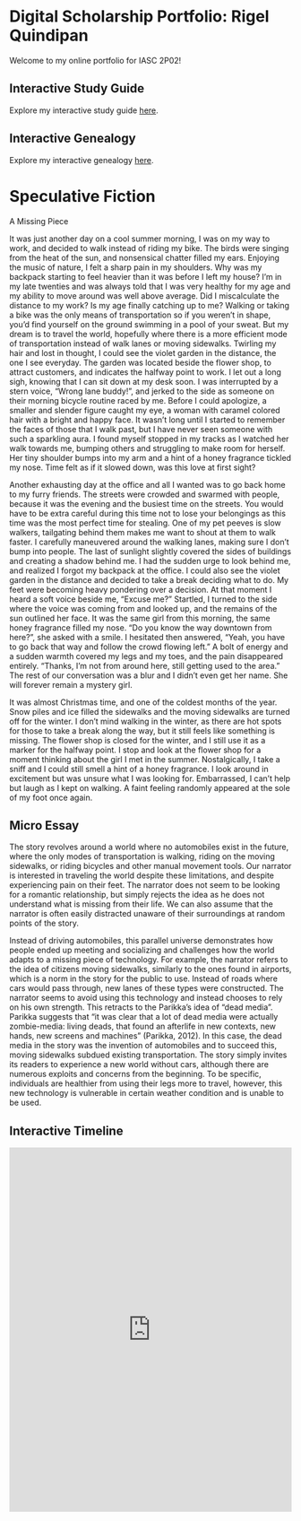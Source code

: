 # Digital Scholarship Portfolio: Rigel Quindipan

Welcome to my online portfolio for IASC 2P02!

## Interactive Study Guide

Explore my interactive study guide [here](2P02INTERACTIVESTUDYGUIDE.html).

## Interactive Genealogy 

Explore my interactive genealogy [here](2P02INTERACTIVEGENEALOGY.html). 

# Speculative Fiction

A Missing Piece 

  It was just another day on a cool summer morning, I was on my way to work, and decided to walk instead of riding my bike. The birds were singing from the heat of the sun, and nonsensical chatter filled my ears. Enjoying the music of nature, I felt a sharp pain in my shoulders. Why was my backpack starting to feel heavier than it was before I left my house? I’m in my late twenties and was always told that I was very healthy for my age and my ability to move around was well above average. Did I miscalculate the distance to my work? Is my age finally catching up to me? Walking or taking a bike was the only means of transportation so if you weren’t in shape, you’d find yourself on the ground swimming in a pool of your sweat. But my dream is to travel the world, hopefully where there is a more efficient mode of transportation instead of walk lanes or moving sidewalks. Twirling my hair and lost in thought, I could see the violet garden in the distance, the one I see everyday. The garden was located beside the flower shop, to attract customers, and indicates the halfway point to work. I let out a long sigh, knowing that I can sit down at my desk soon. I was interrupted by a stern voice, “Wrong lane buddy!”, and jerked to the side as someone on their morning bicycle routine raced by me. Before I could apologize, a smaller and slender figure caught my eye, a woman with caramel colored hair with a bright and happy face. It wasn’t long until I started to remember the faces of those that I walk past, but I have never seen someone with such a sparkling aura. I found myself stopped in my tracks as I watched her walk towards me, bumping others and struggling to make room for herself. Her tiny shoulder bumps into my arm and a hint of a honey fragrance tickled my nose. Time felt as if it slowed down, was this love at first sight?
  
  Another exhausting day at the office and all I wanted was to go back home to my furry friends. The streets were crowded and swarmed with people, because it was the evening and the busiest time on the streets. You would have to be extra careful during this time not to lose your belongings as this time was the most perfect time for stealing. One of my pet peeves is slow walkers, tailgating behind them makes me want to shout at them to walk faster. I carefully maneuvered around the walking lanes, making sure I don’t bump into people. The last of sunlight slightly covered the sides of buildings and creating a shadow behind me. I had the sudden urge to look behind me, and realized I forgot my backpack at the office. I could also see the violet garden in the distance and decided to take a break deciding what to do. My feet were becoming heavy pondering over a decision. At that moment I heard a soft voice beside me, “Excuse me?” Startled, I turned to the side where the voice was coming from and looked up, and the remains of the sun outlined her face. It was the same girl from this morning, the same honey fragrance filled my nose. “Do you know the way downtown from here?”, she asked with a smile. I hesitated then answered, “Yeah, you have to go back that way and follow the crowd flowing left.” A bolt of energy and a sudden warmth covered my legs and my toes, and the pain disappeared entirely. “Thanks, I’m not from around here, still getting used to the area.” The rest of our conversation was a blur and I didn’t even get her name. She will forever remain a mystery girl.
  
  It was almost Christmas time, and one of the coldest months of the year. Snow piles and ice filled the sidewalks and the moving sidewalks are turned off for the winter. I don’t mind walking in the winter, as there are hot spots for those to take a break along the way, but it still feels like something is missing. The flower shop is closed for the winter, and I still use it as a marker for the halfway point. I stop and look at the flower shop for a moment thinking about the girl I met in the summer. Nostalgically, I take a sniff and I could still smell a hint of a honey fragrance. I look around in excitement but was unsure what I was looking for. Embarrassed, I can’t help but laugh as I kept on walking. A faint feeling randomly appeared at the sole of my foot once again. 


## Micro Essay

  The story revolves around a world where no automobiles exist in the future, where the only modes of transportation is walking, riding on the moving sidewalks, or riding bicycles and other manual movement tools. Our narrator is interested in traveling the world despite these limitations, and despite experiencing pain on their feet. The narrator does not seem to be looking for a romantic relationship, but simply rejects the idea as he does not understand what is missing from their life. We can also assume that the narrator is often easily distracted unaware of their surroundings at random points of the story. 
  
  Instead of driving automobiles, this parallel universe demonstrates how people ended up meeting and socializing and challenges how the world adapts to a missing piece of technology. For example, the narrator refers to the idea of citizens moving sidewalks, similarly to the ones found in airports, which is a norm in the story for the public to use. Instead of roads where cars would pass through, new lanes of these types were constructed. The narrator seems to avoid using this technology and instead chooses to rely on his own strength. This retracts to the Parikka’s idea of “dead media”. Parikka suggests that “it was clear that a lot of dead media were actually zombie-media: living deads, that found an afterlife in new contexts, new hands, new screens and machines” (Parikka, 2012). In this case, the dead media in the story was the invention of automobiles and to succeed this, moving sidewalks subdued existing transportation. The story simply invites its readers to experience a new world without cars, although there are numerous exploits and concerns from the beginning. To be specific, individuals are healthier from using their legs more to travel, however, this new technology is vulnerable in certain weather condition and is unable to be used.


## Interactive Timeline

<iframe src='https://cdn.knightlab.com/libs/timeline3/latest/embed/index.html?source=16K6WA-sS6Viu_7tlr8-Uq91vK9tMdg1haPtyAU1_k_c&font=Amatic-Andika&lang=en&initial_zoom=2&height=650' width='100%' height='650' webkitallowfullscreen mozallowfullscreen allowfullscreen frameborder='0'></iframe>
